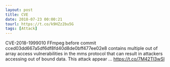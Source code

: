 ```yaml
---
layout: post
title: CVE
date: 2018-07-23 00:00:21
tourl: https://t.co/k9HZz2bu5G
tags: [Attack]
---
```

CVE-2018-1999010 FFmpeg before commit cced03dd667a5df6df8fd40d8de0bff477ee02e8 contains multiple out of array access vulnerabilities in the mms protocol that can result in attackers accessing out of bound data. This attack appear ... https://t.co/7M42Tl3wSl